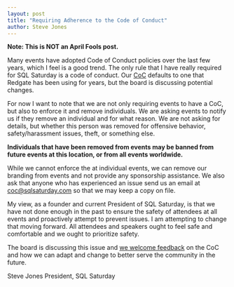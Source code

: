 ```yaml
---
layout: post
title: "Requiring Adherence to the Code of Conduct"
author: Steve Jones
---
```


**Note: This is NOT an April Fools post.**

Many events have adopted Code of Conduct policies over the last few years, which I feel is a good trend. The only rule that I have really required for SQL Saturday is a code of conduct. Our <a href="https://sqlsaturday.com/coc/">CoC</a> defaults to one that Redgate has been using for years, but the board is discussing potential changes.

For now I want to note that we are not only requiring events to have a CoC, but also to enforce it and remove individuals. We are asking events to notify us if they remove an individual and for what reason. We are not asking for details, but whether this person was removed for offensive behavior, safety/harassment issues, theft, or something else.

**Individuals that have been removed from events may be banned from future events at this location, or from all events worldwide.** 

While we cannot enforce the at individual events, we can remove our branding from events and not provide any sponsorship assistance. We also ask that anyone who has experienced an issue send us an email at <a href="mailto:coc@sqlsaturday.com">coc@sqlsaturday.com</a> so that we may keep a copy on file.

My view, as a founder and current President of SQL Saturday, is that we have not done enough in the past to ensure the safety of attendees at all events and proactively attempt to prevent issues. I am attempting to change that moving forward. All attendees and speakers ought to feel safe and comfortable and we ought to prioritize safety.

The board is discussing this issue and <A href="https://github.com/sqlsaturday/PublicDocuments/issues/5">we welcome feedback</a> on the CoC and how we can adapt and change to better serve the community in the future.

Steve Jones
President, SQL Saturday